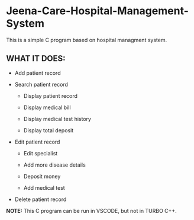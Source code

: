# Jeena-Care-Hospital-Management-System
This is a simple C program based on hospital managment system.
## WHAT IT DOES:
  - Add patient record
  
  - Search patient record
  
       - Display patient record
         
       - Display medical bill
         
       - Display medical test history
        
       - Display total deposit 
        
  - Edit patient record
  
       - Edit specialist
         
       - Add more disease details
         
       - Deposit money
         
       - Add medical test

  - Delete patient record 

**NOTE:** This C program can be run in VSCODE, but not in TURBO C++.

